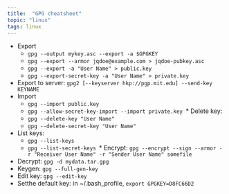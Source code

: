 ```yaml
---
title:  "GPG cheatsheet"
topic: "linux"
tags: linux
---
```


* Export
    * `gpg --output mykey.asc --export -a $GPGKEY`
    * `gpg --export --armor jqdoe@example.com > jqdoe-pubkey.asc`
    * `gpg --export -a "User Name" > public.key`
    * `gpg --export-secret-key -a "User Name" > private.key`
* Export to server: `gpg2 [--keyserver hkp://pgp.mit.edu] --send-key KEYNAME`
* Import
    * `gpg --import public.key`
    * `gpg --allow-secret-key-import --import private.key
`* Delete key:
    * `gpg --delete-key "User Name"`
    * `gpg --delete-secret-key "User Name"`
* List keys:
    * `gpg --list-keys`
    * `gpg --list-secret-keys
`* Encrypt: `gpg --encrypt --sign --armor -r "Receiver User Name" -r "Sender User Name" somefile`
* Decrypt: `gpg -d mydata.tar.gpg`
* Keygen: `gpg --full-gen-key`
* Edit key: `gpg --edit-key`
* Setthe default key: in ~/.bash_profile, `export GPGKEY=D8FC66D2`
